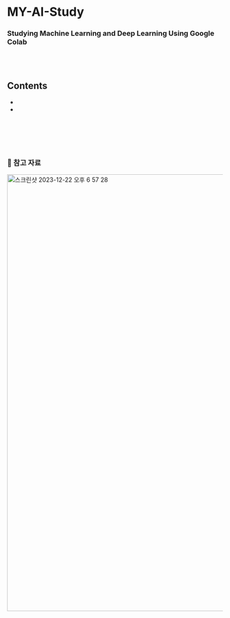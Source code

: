 # MY-AI-Study
### Studying Machine Learning and Deep Learning Using Google Colab
<br></br>
## Contents
-
-

<br></br>
---

### 🔗 참고 자료
<img width="1019" alt="스크린샷 2023-12-22 오후 6 57 28" src="https://github.com/heeheehoho/My-AI-Study/assets/92441524/c02b96e4-e19f-4429-8747-df4ac6540dd0">
